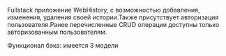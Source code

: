 Fullstack приложение WebHistory, с возможностью добавления, изменения, удаления своей истории.Также присутствует авторизация пользователя.Ранее перечисленные CRUD операции доступны только авторизованным пользователям.

Функционал бэка:
имеется 3 модели 
